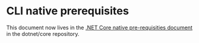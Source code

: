 CLI native prerequisites
=========================

This document now lives in the [.NET Core native pre-requisities document](https://github.com/dotnet/core/blob/master/Documentation/prereqs.md) in the dotnet/core repository.